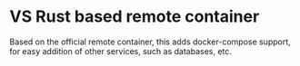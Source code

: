 # VS Rust based remote container

Based on the official remote container, this adds docker-compose support, for easy addition of other services, such as databases, etc.